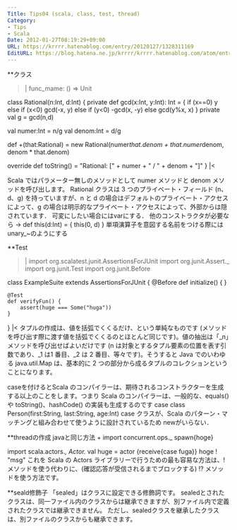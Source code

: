 ```yaml
---
Title: Tips04 (scala, class, test, thread)
Category:
- Tips
- Scala
Date: 2012-01-27T08:19:29+09:00
URL: https://krrrr.hatenablog.com/entry/20120127/1328311169
EditURL: https://blog.hatena.ne.jp/krrrr/krrrr.hatenablog.com/atom/entry/11696248318756263001
---
```


**クラス
>|
func_mame: () => Unit

class Rational(n:Int, d:Int) {
  private def gcd(x:Int, y:Int): Int = {
    if (x==0) y
    else if (x<0) gcd(-x, y)
    else if (y<0) -gcd(x, -y)
    else gcd(y%x, x)
  }
  private val g = gcd(n,d)
  
  val numer:Int = n/g
  val denom:Int = d/g
  
  def +(that:Rational) =
    new Rational(numer*that.denom + that.numer*denom, denom * that.denom)

  override def toString() =
    "Rational: [" + numer + " / " + denom + "]"
}
|<

Scala ではパラメーター無しのメソッドとして numer メソッドと denom メソッドを呼び出します。
Rational クラスは 3 つのプライベート・フィールド (n、d、g) を持っていますが、n と d の場合はデフォルトのプライベート・アクセスによって、g の場合は明示的なプライベート・アクセスによって、外部からは隠されています．
可変にしたい場合にはvarにする．
他のコンストラクタが必要なら -> def this(d:Int) = { this(0, d) }
単項演算子を意図する名前をつける際にはunary_~のようにする

**Test
>|
import org.scalatest.junit.AssertionsForJUnit
import org.junit.Assert._
import org.junit.Test
import org.junit.Before

class ExampleSuite extends AssertionsForJUnit {
    @Before
    def initialize() {
    }

    @Test
    def verifyFun() {
        assert(huge === Some("huga"))
    }
}
|<
タプルの作成は、値を括弧でくくるだけ、という単純なものです (メソッドを呼び出す際に渡す値を括弧でくくるのとほとんど同じです)。値の抽出は「_n」メソッドを呼び出せばよいだけです (n は対象とするタプル要素の位置を表す引数であり、_1 は1 番目、_2 は 2 番目、等々です)。そうすると Java でのいわゆる java.util.Map は、基本的に 2 つの部分から成るタプルのコレクションということになります。

caseを付けるとScala のコンパイラーは、期待されるコンストラクターを生成する以上のことをします。つまり Scala のコンパイラーは、一般的な、equals() や toString()、hashCode() の実装も生成するのです
case class Person(first:String, last:String, age:Int)
case クラスが、Scala のパターン・マッチングと組み合わせて使うように設計されているため
newがいらない．

**threadの作成
javaと同じ方法 +
import concurrent.ops._
spawn{hoge}

import scala.actors._, Actor._
val huge = actor {receive{case fuga}}
hoge ! "msg"
これを Scala の Actors ライブラリーで行うための最も容易な方法は、! メソッドを使う代わりに、(確認応答が受信されるまでブロックする) !? メソッドを使う方法です。

**seald修飾子
「sealed」はクラスに設定できる修飾詞です。
sealedとされたクラスは、同一ファイル内のクラスからは継承できますが、別ファイル内で定義されたクラスでは継承できません。
ただし、sealedクラスを継承したクラスは、別ファイルのクラスからも継承できます。
